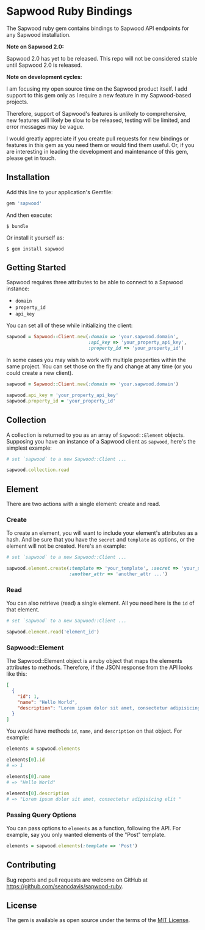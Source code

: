 # Sapwood Ruby Bindings

The Sapwood ruby gem contains bindings to Sapwood API endpoints for any Sapwood
installation.

**Note on Sapwood 2.0:**

Sapwood 2.0 has yet to be released. This repo will not be considered stable
until Sapwood 2.0 is released.

**Note on development cycles:**

I am focusing my open source time on the Sapwood product itself. I add support
to this gem only as I require a new feature in my Sapwood-based projects.

Therefore, support of Sapwood's features is unlikely to comprehensive, new
features will likely be slow to be released, testing will be limited, and error
messages may be vague.

I would greatly appreciate if you create pull requests for new bindings or
features in this gem as you need them or would find them useful. Or, if you are
interesting in leading the development and maintenance of this gem, please get
in touch.

## Installation

Add this line to your application's Gemfile:

```ruby
gem 'sapwood'
```

And then execute:

    $ bundle

Or install it yourself as:

    $ gem install sapwood

## Getting Started

Sapwood requires three attributes to be able to connect to a Sapwood instance:

- `domain`
- `property_id`
- `api_key`

You can set all of these while initializing the client:

```ruby
sapwood = Sapwood::Client.new(:domain => 'your.sapwood.domain',
                              :api_key => 'your_property_api_key',
                              :property_id => 'your_property_id')
```

In some cases you may wish to work with multiple properties within the same project. You can set those on the fly and change at any time (or you could create a new client).

```ruby
sapwood = Sapwood::Client.new(:domain => 'your.sapwood.domain')

sapwood.api_key = 'your_property_api_key'
sapwood.property_id = 'your_property_id'
```

## Collection

A collection is returned to you as an array of `Sapwood::Element` objects.
Supposing you have an instance of a Sapwood client as `sapwood`, here's the
simplest example:

```ruby
# set `sapwood` to a new Sapwood::Client ...

sapwood.collection.read
```

## Element

There are two actions with a single element: create and read.

### Create

To create an element, you will want to include your element's attributes as a
hash. And be sure that you have the `secret` and `template` as options, or the
element will not be created. Here's an example:

```ruby
# set `sapwood` to a new Sapwood::Client ...

sapwood.element.create(:template => 'your_template', :secret => 'your_secret',
                       :another_attr => 'another_attr ...')
```

### Read

You can also retrieve (read) a single element. All you need here is the `id` of
that element.

```ruby
# set `sapwood` to a new Sapwood::Client ...

sapwood.element.read('element_id')
```

### Sapwood::Element

The Sapwood::Element object is a ruby object that maps the elements attributes
to methods. Therefore, if the JSON response from the API looks like this:

```json
[
  {
    "id": 1,
    "name": "Hello World",
    "description": "Lorem ipsum dolor sit amet, consectetur adipisicing elit "
  }
]
```

You would have methods `id`, `name`, and `description` on that object. For example:

```ruby
elements = sapwood.elements

elements[0].id
# => 1

elements[0].name
# => "Hello World"

elements[0].description
# => "Lorem ipsum dolor sit amet, consectetur adipisicing elit "
```

### Passing Query Options

You can pass options to `elements` as a function, following the API. For example, say you only wanted elements of the "Post" template.

```ruby
elements = sapwood.elements(:template => 'Post')
```

## Contributing

Bug reports and pull requests are welcome on GitHub at https://github.com/seancdavis/sapwood-ruby.

## License

The gem is available as open source under the terms of the [MIT License](http://opensource.org/licenses/MIT).
